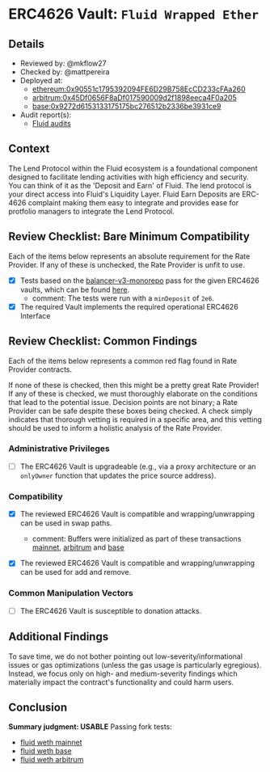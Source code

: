 # ERC4626 Vault: `Fluid Wrapped Ether`

## Details
- Reviewed by: @mkflow27
- Checked by: @mattpereira
- Deployed at:
    - [ethereum:0x90551c1795392094FE6D29B758EcCD233cFAa260](https://etherscan.io/address/0x90551c1795392094FE6D29B758EcCD233cFAa260)
    - [arbitrum:0x45Df0656F8aDf017590009d2f1898eeca4F0a205](https://arbiscan.io/address/0x45Df0656F8aDf017590009d2f1898eeca4F0a205)
    - [base:0x9272d6153133175175bc276512b2336be3931ce9](https://basescan.org/address/0x9272d6153133175175bc276512b2336be3931ce9)
- Audit report(s):
    - [Fluid audits](https://docs.fluid.instadapp.io/audits-and-security.html)

## Context
The Lend Protocol within the Fluid ecosystem is a foundational component designed to facilitate lending activities with high efficiency and security. You can think of it as the 'Deposit and Earn' of Fluid. The lend protocol is your direct access into Fluid's Liquidity Layer.  Fluid Earn Deposits are ERC-4626 complaint making them easy to integrate and provides ease for protfolio managers to integrate the Lend Protocol.

## Review Checklist: Bare Minimum Compatibility
Each of the items below represents an absolute requirement for the Rate Provider. If any of these is unchecked, the Rate Provider is unfit to use.

- [x] Tests based on the [balancer-v3-monorepo](https://github.com/balancer/balancer-v3-monorepo/tree/main/pkg/vault/test/foundry/fork) pass for the given ERC4626 vaults, which can be found [here](https://github.com/balancer/balancer-v3-erc4626-tests/tree/main/test).
    - comment: The tests were run with a `minDeposit` of `2e6`.
- [x] The required Vault implements the required operational ERC4626 Interface

## Review Checklist: Common Findings
Each of the items below represents a common red flag found in Rate Provider contracts.

If none of these is checked, then this might be a pretty great Rate Provider! If any of these is checked, we must thoroughly elaborate on the conditions that lead to the potential issue. Decision points are not binary; a Rate Provider can be safe despite these boxes being checked. A check simply indicates that thorough vetting is required in a specific area, and this vetting should be used to inform a holistic analysis of the Rate Provider.

### Administrative Privileges
- [ ] The ERC4626 Vault is upgradeable (e.g., via a proxy architecture or an `onlyOwner` function that updates the price source address).

### Compatibility 
- [x] The reviewed ERC4626 Vault is compatible and wrapping/unwrapping can be used in swap paths.
    - comment: Buffers were initialized as part of these transactions [mainnet](https://etherscan.io/tx/0x82dd825de471353f314021d035a0af52b41d12d441b8cce29581c598fd6344f4#eventlog), [arbitrum](https://arbiscan.io//tx/0x44de20d83b3b0bf1e128381a3a5e4c7a15aaf21e24c747af221ae27c4d08e0c6) and [base](https://basescan.org/tx/0x00f2b9806528a5fcf15e6cf57c822086a076cf43877846ab04e726adaab296f7)

- [x] The reviewed ERC4626 Vault is compatible and wrapping/unwrapping can be used for add and remove. 

### Common Manipulation Vectors
- [ ] The ERC4626 Vault is susceptible to donation attacks.

## Additional Findings
To save time, we do not bother pointing out low-severity/informational issues or gas optimizations (unless the gas usage is particularly egregious). Instead, we focus only on high- and medium-severity findings which materially impact the contract's functionality and could harm users.

## Conclusion
**Summary judgment: USABLE**
Passing fork tests:
- [fluid weth mainnet](https://github.com/balancer/balancer-v3-erc4626-tests/blob/main/test/mainnet/ERC4626MainnetFluidWeth.t.sol) 
- [fluid weth base](https://github.com/balancer/balancer-v3-erc4626-tests/pull/32)
- [fluid weth arbitrum](https://github.com/balancer/balancer-v3-erc4626-tests/pull/32)